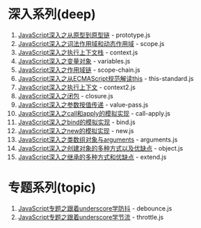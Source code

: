 # 深入系列(deep)

1. [JavaScript深入之从原型到原型链](https://github.com/mqyqingfeng/Blog/issues/2) - prototype.js
2. [JavaScript深入之词法作用域和动态作用域](https://github.com/mqyqingfeng/Blog/issues/3) - scope.js
3. [JavaScript深入之执行上下文栈](https://github.com/mqyqingfeng/Blog/issues/4) - context.js
4. [JavaScript深入之变量对象](https://github.com/mqyqingfeng/Blog/issues/5) - variables.js
5. [JavaScript深入之作用域链](https://github.com/mqyqingfeng/Blog/issues/6) - scope-chain.js
6. [JavaScript深入之从ECMAScript规范解读this](https://github.com/mqyqingfeng/Blog/issues/7) - this-standard.js
7. [JavaScript深入之执行上下文](https://github.com/mqyqingfeng/Blog/issues/8) - context2.js
8. [JavaScript深入之闭包](https://github.com/mqyqingfeng/Blog/issues/9) - closure.js
9. [JavaScript深入之参数按值传递](https://github.com/mqyqingfeng/Blog/issues/10) - value-pass.js
10. [JavaScript深入之call和apply的模拟实现](https://github.com/mqyqingfeng/Blog/issues/11) - call-apply.js
11. [JavaScript深入之bind的模拟实现](https://github.com/mqyqingfeng/Blog/issues/12) - bind.js
12. [JavaScript深入之new的模拟实现](https://github.com/mqyqingfeng/Blog/issues/13) - new.js
14. [JavaScript深入之类数组对象与arguments](https://github.com/mqyqingfeng/Blog/issues/14) - arguments.js
15. [JavaScript深入之创建对象的多种方式以及优缺点](https://github.com/mqyqingfeng/Blog/issues/15) - object.js
16. [JavaScript深入之继承的多种方式和优缺点](https://github.com/mqyqingfeng/Blog/issues/16) - extend.js

# 专题系列(topic)
1. [JavaScript专题之跟着underscore学防抖](https://github.com/mqyqingfeng/Blog/issues/22) - debounce.js
2. [JavaScript专题之跟着underscore学节流](https://github.com/mqyqingfeng/Blog/issues/26) - throttle.js